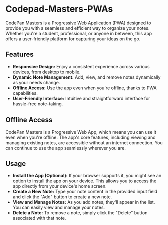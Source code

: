 # Codepad-Masters-PWAs  
CodePan Masters is a Progressive Web Application (PWA) designed to provide you with a seamless and efficient way to organize your notes. Whether you're a student, professional, or anyone in between, this app offers a user-friendly platform for capturing your ideas on the go.

## Features
- **Responsive Design:** Enjoy a consistent experience across various devices, from desktop to mobile.
- **Dynamic Note Management:** Add, view, and remove notes dynamically as your needs change.
- **Offline Access:** Use the app even when you're offline, thanks to PWA capabilities.
- **User-Friendly Interface:** Intuitive and straightforward interface for hassle-free note-taking.

## Offline Access
CodePan Masters is a Progressive Web App, which means you can use it even when you're offline. The app's core features, including viewing and managing existing notes, are accessible without an internet connection. You can continue to use the app seamlessly wherever you are.

## Usage

- **Install the App (Optional):** If your browser supports it, you might see an option to install the app on your device. This allows you to access the app directly from your device's home screen.
- **Create a New Note:** Type your note content in the provided input field and click the "Add" button to create a new note.
- **View and Manage Notes:** As you add notes, they'll appear in the list. You can easily view and manage your notes.
- **Delete a Note:** To remove a note, simply click the "Delete" button associated with that note.
